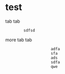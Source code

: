 # test
tab tab <br>      

            sdfsd
more tab tab 

                        adfa
                        sfa
                        ads
                        sdfa
                        qwe
